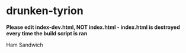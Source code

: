 # drunken-tyrion

**Please edit index-dev.html, NOT index.html - index.html is destroyed every time the build script is ran**

Ham Sandwich
